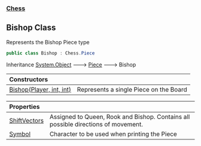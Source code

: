 ### [Chess](Chess.md 'Chess')

## Bishop Class

Represents the Bishop Piece type

```csharp
public class Bishop : Chess.Piece
```

Inheritance [System.Object](https://docs.microsoft.com/en-us/dotnet/api/System.Object 'System.Object') &#129106; [Piece](Chess.Piece.md 'Chess.Piece') &#129106; Bishop

| Constructors | |
| :--- | :--- |
| [Bishop(Player, int, int)](Chess.Bishop.Bishop(Chess.Player,int,int).md 'Chess.Bishop.Bishop(Chess.Player, int, int)') | Represents a single Piece on the Board |

| Properties | |
| :--- | :--- |
| [ShiftVectors](Chess.Bishop.ShiftVectors.md 'Chess.Bishop.ShiftVectors') | Assigned to Queen, Rook and Bishop. Contains all possible directions of movement. |
| [Symbol](Chess.Bishop.Symbol.md 'Chess.Bishop.Symbol') | Character to be used when printing the Piece |
